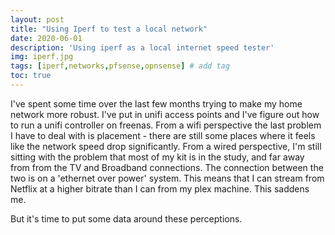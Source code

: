 ```yaml
---
layout: post
title: "Using Iperf to test a local network"
date: 2020-06-01
description: 'Using iperf as a local internet speed tester'
img: iperf.jpg 
tags: [iperf,networks,pfsense,opnsense] # add tag
toc: true
---
```


I've spent some time over the last few months trying to make my home network more robust. I've put in unifi access points and I've figure out how to run a unifi controller on freenas. From a wifi perspective the last problem I have to deal with is placement - there are still some places where it feels like the network speed drop significantly. From a wired perspective, I'm still sitting with the problem that most of my kit is in the study, and far away from from the TV and Broadband connections. The connection between the two is on a 'ethernet over power' system. This means that I can stream from Netflix at a higher bitrate than I can from my plex machine. This saddens me.

But it's time to put some data around these perceptions. 